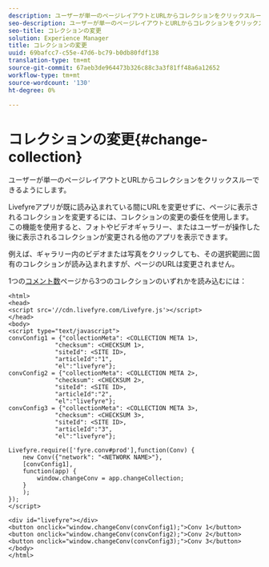```yaml
---
description: ユーザーが単一のページレイアウトとURLからコレクションをクリックスルーできるようにします。
seo-description: ユーザーが単一のページレイアウトとURLからコレクションをクリックスルーできるようにします。
seo-title: コレクションの変更
solution: Experience Manager
title: コレクションの変更
uuid: 69bafcc7-c55e-47d6-bc79-b0db80fdf138
translation-type: tm+mt
source-git-commit: 67aeb3de964473b326c88c3a3f81ff48a6a12652
workflow-type: tm+mt
source-wordcount: '130'
ht-degree: 0%

---
```



# コレクションの変更{#change-collection}

ユーザーが単一のページレイアウトとURLからコレクションをクリックスルーできるようにします。

Livefyreアプリが既に読み込まれている間にURLを変更せずに、ページに表示されるコレクションを変更するには、コレクションの変更の委任を使用します。 この機能を使用すると、フォトやビデオギャラリー、またはユーザーが操作した後に表示されるコレクションが変更される他のアプリを表示できます。

例えば、ギャラリー内のビデオまたは写真をクリックしても、その選択範囲に固有のコレクションが読み込まれますが、ページのURLは変更されません。

1つの[コメント数](/help/implementation/c-advanced-topics/t-display-comment-count.md)ページから3つのコレクションのいずれかを読み込むには：

```
<html> 
<head> 
<script src='//cdn.livefyre.com/Livefyre.js'></script> 
</head> 
<body> 
<script type="text/javascript"> 
convConfig1 = {"collectionMeta": <COLLECTION META 1>, 
             "checksum": <CHECKSUM 1>, 
             "siteId": <SITE ID>, 
             "articleId":"1", 
             "el":"livefyre"}; 
convConfig2 = {"collectionMeta": <COLLECTION META 2>, 
             "checksum": <CHECKSUM 2>, 
             "siteId": <SITE ID>, 
             "articleId":"2", 
             "el":"livefyre"}; 
convConfig3 = {"collectionMeta": <COLLECTION META 3>, 
             "checksum": <CHECKSUM 3>, 
             "siteId": <SITE ID>, 
             "articleId":"3", 
             "el":"livefyre"}; 
  
Livefyre.require(['fyre.conv#prod'],function(Conv) { 
    new Conv({"network": "<NETWORK NAME>"}, 
    [convConfig1], 
    function(app) {  
        window.changeConv = app.changeCollection; 
    } 
    ); 
}); 
</script> 
  
<div id="livefyre"></div> 
<button onclick="window.changeConv(convConfig1);">Conv 1</button> 
<button onclick="window.changeConv(convConfig2);">Conv 2</button> 
<button onclick="window.changeConv(convConfig3);">Conv 3</button> 
</body> 
</html>
```

